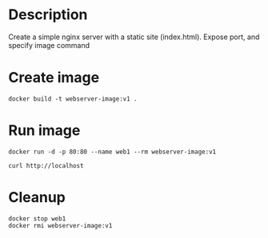 # Description

Create a simple nginx server with a static site (index.html). 
Expose port, and specify image command


# Create image 

```
docker build -t webserver-image:v1 .
```

# Run image

```
docker run -d -p 80:80 --name web1 --rm webserver-image:v1
```

```
curl http://localhost
```

# Cleanup

```
docker stop web1
docker rmi webserver-image:v1
```
